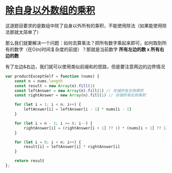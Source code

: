 # [除自身以外数组的乘积](https://leetcode.cn/problems/product-of-array-except-self/description/) 

这道题目要求的是数组中除了自身以外所有的乘积，不能使用除法（如果能使用除法那就太简单了）

那么我们就要解决一个问题：如何去算乘法？把所有数字乘起来即可，如何取到所有的数字（在O(n)时间复杂度的前提）？那就是当前数字 **所有左边的数 x 所有右边的数**

有了左边&右边，我们就可以使用类似前缀和的思路，但是要注意两边的边界情况

```js
var productExceptSelf = function (nums) {
    const n = nums.length
    const result = new Array(n).fill(1)
    const leftAnswer = new Array(n).fill(1) // 存储所有左侧乘积
    const rightAnswer = new Array(n).fill(1) // 存储所有右侧乘积

    for (let i = 1; i < n; i++) {
        leftAnswer[i] = leftAnswer[i - 1] * nums[i - 1]
    }

    for (let i = n - 1; i >= 0; i--) {
        rightAnswer[i] = (rightAnswer[i + 1] ?? 1) * (nums[i + 1] ?? 1)
    }

    for (let i = 0; i < n; i++) {
        result[i] = leftAnswer[i] * rightAnswer[i]
    }

    return result
};
```

